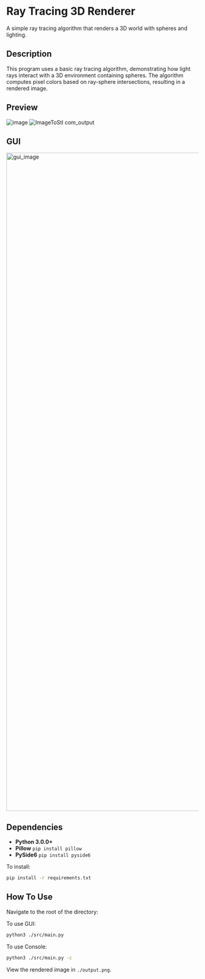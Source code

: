 # Ray Tracing 3D Renderer

A simple ray tracing algorithm that renders a 3D world with spheres and lighting.

## Description
This program uses a basic ray tracing algorithm, demonstrating how light rays interact with a 3D environment containing spheres. The algorithm computes pixel colors based on ray-sphere intersections, resulting in a rendered image.

## Preview
![image](https://github.com/user-attachments/assets/2ef9852a-04cf-40e0-8267-c63725ad2a09)
![ImageToStl com_output](https://github.com/user-attachments/assets/c6f5bd09-805a-4dad-bbfa-f4a9dd8ec567)

## GUI
<img width="1280" height="1720" alt="gui_image" src="https://github.com/user-attachments/assets/cd8f0bc0-0fb9-4940-8b8f-f010b1bf5b58" />



## Dependencies
- **Python 3.0.0+**
- **Pillow** `pip install pillow`
- **PySide6** `pip install pyside6`

To install:
```bash
pip install -r requirements.txt
```

## How To Use
Navigate to the root of the directory:

To use GUI:
```bash
python3 ./src/main.py
```

To use Console:
```bash
python3 ./src/main.py -c
```

View the rendered image in `./output.png`.
